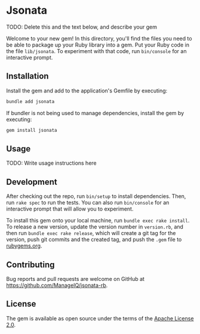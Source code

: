 # Jsonata

TODO: Delete this and the text below, and describe your gem

Welcome to your new gem! In this directory, you'll find the files you need to be able to package up your Ruby library into a gem. Put your Ruby code in the file `lib/jsonata`. To experiment with that code, run `bin/console` for an interactive prompt.

## Installation

Install the gem and add to the application's Gemfile by executing:

```bash
bundle add jsonata
```

If bundler is not being used to manage dependencies, install the gem by executing:

```bash
gem install jsonata
```

## Usage

TODO: Write usage instructions here

## Development

After checking out the repo, run `bin/setup` to install dependencies. Then, run `rake spec` to run the tests. You can also run `bin/console` for an interactive prompt that will allow you to experiment.

To install this gem onto your local machine, run `bundle exec rake install`. To release a new version, update the version number in `version.rb`, and then run `bundle exec rake release`, which will create a git tag for the version, push git commits and the created tag, and push the `.gem` file to [rubygems.org](https://rubygems.org).

## Contributing

Bug reports and pull requests are welcome on GitHub at https://github.com/ManageIQ/jsonata-rb.

## License

The gem is available as open source under the terms of the [Apache License 2.0](LICENSE.txt).
